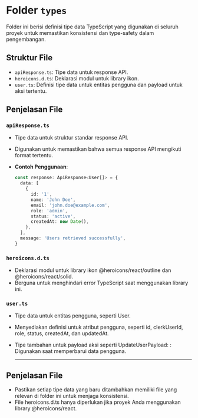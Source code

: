 # Folder `types`

Folder ini berisi definisi tipe data TypeScript yang digunakan di seluruh proyek untuk memastikan konsistensi dan type-safety dalam pengembangan.

## Struktur File

- `apiResponse.ts`: Tipe data untuk response API.
- `heroicons.d.ts`: Deklarasi modul untuk library ikon.
- `user.ts`: Definisi tipe data untuk entitas pengguna dan payload untuk aksi tertentu.

## Penjelasan File

### `apiResponse.ts`

- Tipe data untuk struktur standar response API.
- Digunakan untuk memastikan bahwa semua response API mengikuti format tertentu.
- **Contoh Penggunaan**:

  ```typescript
  const response: ApiResponse<User[]> = {
    data: [
      {
        id: '1',
        name: 'John Doe',
        email: 'john.doe@example.com',
        role: 'admin',
        status: 'active',
        createdAt: new Date(),
      },
    ],
    message: 'Users retrieved successfully',
  }
  ```

### `heroicons.d.ts`

- Deklarasi modul untuk library ikon @heroicons/react/outline dan @heroicons/react/solid.
- Berguna untuk menghindari error TypeScript saat menggunakan library ini.

### `user.ts`

- Tipe data untuk entitas pengguna, seperti User.
- Menyediakan definisi untuk atribut pengguna, seperti id, clerkUserId, role, status, createdAt, dan updatedAt.
- Tipe tambahan untuk payload aksi seperti UpdateUserPayload:
  : Digunakan saat memperbarui data pengguna.

  ***

## Penjelasan File

- Pastikan setiap tipe data yang baru ditambahkan memiliki file yang relevan di folder ini untuk menjaga konsistensi.
- File heroicons.d.ts hanya diperlukan jika proyek Anda menggunakan library @heroicons/react.
